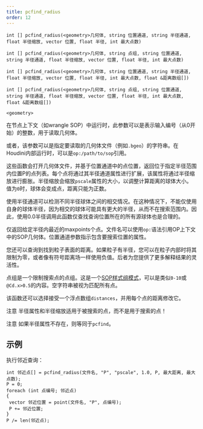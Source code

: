 ```yaml
---
title: pcfind_radius
order: 12
---
```

`int [] pcfind_radius(<geometry>几何体, string 位置通道, string 半径通道, float 半径缩放, vector 位置, float 半径, int 最大点数)`

`int [] pcfind_radius(<geometry>几何体, string 点组, string 位置通道, string 半径通道, float 半径缩放, vector 位置, float 半径, int 最大点数)`

`int [] pcfind_radius(<geometry>几何体, string 位置通道, string 半径通道, float 半径缩放, vector 位置, float 半径, int 最大点数, float &距离数组[])`

`int [] pcfind_radius(<geometry>几何体, string 点组, string 位置通道, string 半径通道, float 半径缩放, vector 位置, float 半径, int 最大点数, float &距离数组[])`

`<geometry>`

在节点上下文（如wrangle SOP）中运行时，此参数可以是表示输入编号（从0开始）的整数，用于读取几何体。

或者，该参数可以是指定要读取的几何体文件（例如`.bgeo`）的字符串。在Houdini内部运行时，可以是`op:/path/to/sop`引用。

这些函数会打开几何体文件，并基于位置通道中的点位置，返回位于指定半径范围内位置P的点列表。每个点将通过其半径通道属性进行扩展，该属性将通过半径缩放进行膨胀。半径缩放会缩放`pscale`属性的大小，以调整计算距离的球体大小。值为`0`时，球体会变成点，距离只能为正数。

使用半径通道可以检测不同半径球体之间的相交情况。在这种情况下，不能仅使用自身的球体半径，因为相交的球体可能具有更大的半径，从而不在搜索范围内。因此，使用0.0半径调用此函数仅查找查询位置所在的所有源球体也是合理的。

仅返回给定半径内最近的maxpoints个点。文件名可以使用`op:`语法引用OP上下文中的SOP几何体。位置通道参数指示包含要搜索位置的属性。

您还可以查询到找到粒子表面的距离。如果粒子有半径，您可以在粒子内部时将其限制为零，或者像有符号距离场一样使用负值。后者为您提供了更多解释结果的灵活性。

点组是一个限制搜索点的点组。这是一个[SOP样式组模式](../../model/groups.html#manual)，可以是类似`0-10`或`@Cd.x>0.5`的内容。空字符串被视为匹配所有点。

该函数还可以选择接受一个浮点数组`distances`，并用每个点的距离修改它。

注意
半径属性和半径缩放适用于被搜索的点，而不是用于搜索的点！

注意
如果半径属性不存在，则等同于`pcfind`。

## 示例

执行邻近查询：

```vex
int 邻近点[] = pcfind_radius(文件名, "P", "pscale", 1.0, P, 最大距离, 最大点数);
P = 0;
foreach (int 点编号; 邻近点)
{
 vector 邻近位置 = point(文件名, "P", 点编号);
 P += 邻近位置;
}
P /= len(邻近点);
```
